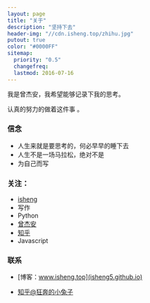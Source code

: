 ```yaml
---
layout: page
title: "关于"
description: "坚持下去"
header-img: "//cdn.isheng.top/zhihu.jpg"
putout: true
color: "#0000FF"
sitemap:
  priority: "0.5"
  changefreq:
  lastmod: 2016-07-16
---
```


我是曾杰安，我希望能够记录下我的思考。

认真的努力的做着这件事 。

### 信念


- 人生来就是要思考的，何必早早的睡下去
- 人生不是一场马拉松，绝对不是
- 为自己而写


### 关注：


- [isheng](http://www.github.com/isheng5)
- 写作
- Python
- [曾杰安](http://isheng5.github.io)
- [知乎](https://www.zhihu.com/people/isheng5)
- Javascript


### 联系

- [博客：www.isheng.top](isheng5.github.io)

- [知乎@狂奔的小兔子](http://www.zhihu.com/people/isheng5)
